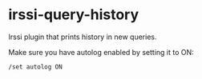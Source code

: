 # irssi-query-history
Irssi plugin that prints history in new queries.

Make sure you have autolog enabled by setting it to ON:

`/set autolog ON`
